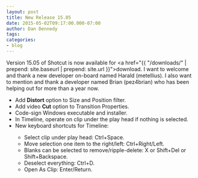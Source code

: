 ```yaml
---
layout: post
title: New Release 15.05
date: 2015-05-02T09:17:00.000-07:00
author: Dan Dennedy
tags: 
categories:
- blog
---
```


Version 15.05 of Shotcut is now available for <a href="{{  "/downloads/" | prepend: site.baseurl | prepend: site.url }}">download</a>. I want to welcome and thank a new developer on-board named Harald (metellius). I also want to mention and thank a developer named Brian (pez4brian) who has been helping out for more than a year now.<br>
<ul><li>Add <b>Distort</b> option to Size and Position filter.</li><li>Add video <b>Cut</b> option to Transition Properties.</li><li>Code-sign Windows executable and installer.</li><li>In Timeline, operate on clip under the play head if nothing is selected.</li><li>New keyboard shortcuts for Timeline:</li><ul><li>Select clip under play head: Ctrl+Space.</li><li>Move selection one item to the right/left: Ctrl+Right/Left.</li><li>Blanks can be selected to remove/ripple-delete: X or Shift+Del or Shift+Backspace.</li><li>Deselect everything: Ctrl+D.</li><li>Open As Clip: Enter/Return.</li></ul>
